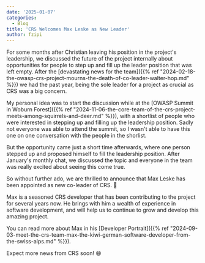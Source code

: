 ```yaml
---
date: '2025-01-07'
categories:
  - Blog
title: 'CRS Welcomes Max Leske as New Leader'
author: fzipi
---
```


For some months after Christian leaving his position in the project's leadership, we discussed the future of the project internally about opportunities for people to step up and fill up the leader position that was left empty. After the [devastating news for the team]({{% ref "2024-02-18-the-owasp-crs-project-mourns-the-death-of-co-leader-walter-hop.md" %}}) we had the past year, being the sole leader for a project as crucial as CRS was a big concern.

My personal idea was to start the discussion while at the [OWASP Summit in Woburn Forest]({{% ref "2024-11-06-the-core-team-of-the-crs-project-meets-among-squirrels-and-deer.md" %}}), with a shortlist of people who were interested in stepping up and filling up the leadership position. Sadly not everyone was able to attend the summit, so I wasn't able to have this one on one conversation with the people in the shorlist. 

But the opportunity came just a short time afterwards, where one person stepped up and proposed himself to fill the leadership position. After January's monthly chat, we discussed the topic and everyone in the team was really excited about seeing this come true.

So without further ado, we are thrilled to announce that Max Leske has been appointed as new co-leader of CRS. :tada:

Max is a seasoned CRS developer that has been contributing to the project for several years now. He brings with him a wealth of experience in software development, and will help us to continue to grow and develop this amazing project.

You can read more about Max in his [Developer Portrait]({{% ref "2024-09-03-meet-the-crs-team-max-the-kiwi-german-software-developer-from-the-swiss-alps.md" %}}).

Expect more news from CRS soon! :smile: